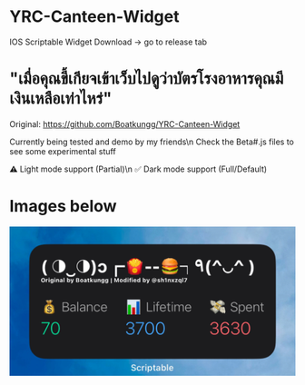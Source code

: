 # YRC-Canteen-Widget
IOS Scriptable Widget
Download -> go to release tab

# "เมื่อคุณขี้เกียจเข้าเว็บไปดูว่าบัตรโรงอาหารคุณมีเงินเหลือเท่าไหร่"
Original: https://github.com/Boatkungg/YRC-Canteen-Widget

Currently being tested and demo by my friends\n
Check the Beta#.js files to see some experimental stuff

⚠️ Light mode support (Partial)\n
✅ Dark mode support (Full/Default)

# Images below
![Dark Mode](images/dark.png)
